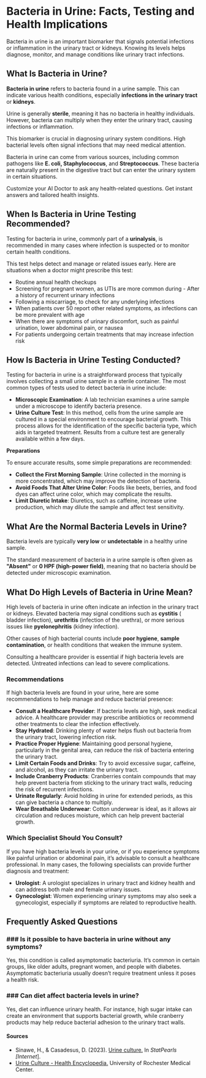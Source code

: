 # Bacteria in Urine: Facts, Testing and Health Implications

Bacteria in urine is an important biomarker that signals potential infections or inflammation in the urinary tract or kidneys. Knowing its levels helps diagnose, monitor, and manage conditions like urinary tract infections.

## What Is Bacteria in Urine?

**Bacteria in urine** refers to bacteria found in a urine sample. This can indicate various health conditions, especially **infections in the urinary tract** or **kidneys**.

Urine is generally **sterile**, meaning it has no bacteria in healthy individuals. However, bacteria can multiply when they enter the urinary tract, causing infections or inflammation.

This biomarker is crucial in diagnosing urinary system conditions. High bacterial levels often signal infections that may need medical attention.

Bacteria in urine can come from various sources, including common pathogens like **E. coli, Staphylococcus**, and **Streptococcus**. These bacteria are naturally present in the digestive tract but can enter the urinary system in certain situations.

Customize your AI Doctor to ask any health-related questions. Get instant answers and tailored health insights.

## When Is Bacteria in Urine Testing Recommended?

Testing for bacteria in urine, commonly part of a **urinalysis**, is recommended in many cases where infection is suspected or to monitor certain health conditions.

This test helps detect and manage  or related issues early. Here are situations when a doctor might prescribe this test:

- Routine annual health checkups
- Screening for pregnant women, as UTIs are more common during - After a history of recurrent urinary infections
- Following a miscarriage, to check for any underlying infections
- When patients over 50 report other related symptoms, as infections can be more prevalent with age
- When there are symptoms of urinary discomfort, such as painful urination, lower abdominal pain, or nausea
- For patients undergoing certain treatments that may increase infection risk

## How Is Bacteria in Urine Testing Conducted?

Testing for bacteria in urine is a straightforward process that typically involves collecting a small urine sample in a sterile container. The most common types of tests used to detect bacteria in urine include:

- **Microscopic Examination**: A lab technician examines a urine sample under a microscope to identify bacteria presence.
- **Urine Culture Test**: In this method, cells from the urine sample are cultured in a special environment to encourage bacterial growth. This process allows for the identification of the specific bacteria type, which aids in targeted treatment. Results from a culture test are generally available within a few days.

**Preparations**

To ensure accurate results, some simple preparations are recommended:

- **Collect the First Morning Sample**: Urine collected in the morning is more concentrated, which may improve the detection of bacteria.
- **Avoid Foods That Alter Urine Color**: Foods like beets, berries, and food dyes can affect urine color, which may complicate the results.
- **Limit Diuretic Intake**: Diuretics, such as caffeine, increase urine production, which may dilute the sample and affect test sensitivity.

## What Are the Normal Bacteria Levels in Urine?

Bacteria levels are typically **very low** or **undetectable** in a healthy urine sample.

The standard measurement of bacteria in a urine sample is often given as **"Absent"** or **0 HPF (high-power field)**, meaning that no bacteria should be detected under microscopic examination.

## What Do High Levels of Bacteria in Urine Mean?

High levels of bacteria in urine often indicate an infection in the urinary tract or kidneys. Elevated bacteria may signal conditions such as **cystitis** ( bladder infection), **urethritis** (infection of the urethra), or more serious issues like **pyelonephritis** (kidney infection).

Other causes of high bacterial counts include **poor hygiene**, **sample contamination**, or health conditions that weaken the immune system.

Consulting a healthcare provider is essential if high bacteria levels are detected. Untreated infections can lead to severe complications.

### Recommendations

If high bacteria levels are found in your urine, here are some recommendations to help manage and reduce bacterial presence:

- **Consult a Healthcare Provider**: If bacteria levels are high, seek medical advice. A healthcare provider may prescribe antibiotics or recommend other treatments to clear the infection effectively.
- **Stay Hydrated**: Drinking plenty of water helps flush out bacteria from the urinary tract, lowering infection risk.
- **Practice Proper Hygiene**: Maintaining good personal hygiene, particularly in the genital area, can reduce the risk of bacteria entering the urinary tract.
- **Limit Certain Foods and Drinks**: Try to avoid excessive sugar, caffeine, and alcohol, as they can irritate the urinary tract.
- **Include Cranberry Products**: Cranberries contain compounds that may help prevent bacteria from sticking to the urinary tract walls, reducing the risk of recurrent infections.
- **Urinate Regularly**: Avoid holding in urine for extended periods, as this can give bacteria a chance to multiply.
- **Wear Breathable Underwear**: Cotton underwear is ideal, as it allows air circulation and reduces moisture, which can help prevent bacterial growth.

### Which Specialist Should You Consult?

If you have high bacteria levels in your urine, or if you experience symptoms like painful urination or abdominal pain, it’s advisable to consult a healthcare professional. In many cases, the following specialists can provide further diagnosis and treatment:

- **Urologist**: A urologist specializes in urinary tract and kidney health and can address both male and female urinary issues.
- **Gynecologist**: Women experiencing urinary symptoms may also seek a gynecologist, especially if symptoms are related to reproductive health.

## Frequently Asked Questions

### \#\#\# Is it possible to have bacteria in urine without any symptoms?

Yes, this condition is called asymptomatic bacteriuria. It’s common in certain groups, like older adults, pregnant women, and people with diabetes. Asymptomatic bacteriuria usually doesn’t require treatment unless it poses a health risk.

### \#\#\# Can diet affect bacteria levels in urine?

Yes, diet can influence urinary health. For instance, high sugar intake can create an environment that supports bacterial growth, while cranberry products may help reduce bacterial adhesion to the urinary tract walls.

 #### Sources

- Sinawe, H., & Casadesus, D. (2023). [Urine culture.](https://www.ncbi.nlm.nih.gov/books/NBK557569/) In _StatPearls \[Internet_\].
- [Urine Culture - Health Encyclopedia.](https://www.urmc.rochester.edu/encyclopedia/content.aspx?contenttypeid=167&contentid=urine_culture) University of Rochester Medical Center.
